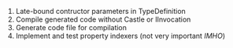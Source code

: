 ﻿1. Late-bound contructor parameters in TypeDefinition
1. Compile generated code without Castle or IInvocation
1. Generate code file for compilation
1. Implement and test property indexers (not very important _IMHO_)